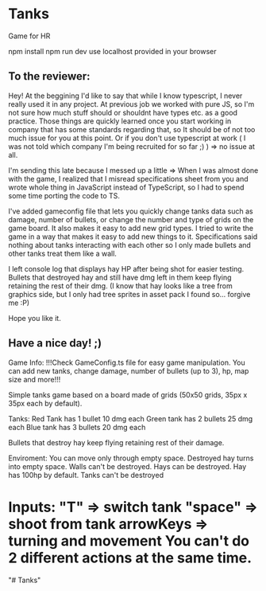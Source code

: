 # Tanks
Game for HR

npm install
npm run dev
use localhost provided in your browser

To the reviewer:
---------------------------------------------
Hey!
At the beggining I'd like to say that while I know typescript, I never really used it in any project. At previous job we worked with pure JS, so I'm not sure how much stuff should or shouldnt have types etc. as a good practice. Those things are quickly learned once you start working in company that has some standards regarding that, so It should be of not too much issue for you at this point. Or if you don't use typescript at work ( I was not told which company I'm being recruited for so far ;) ) => no issue at all.

I'm sending this late because I messed up a little => When I was almost done with the game, I realized that I misread specifications sheet from you and wrote whole thing in JavaScript instead of TypeScript, so I had to spend some time porting the code to TS.

I've added gameconfig file that lets you quickly change tanks data such as damage, number of bullets, or change the number and type of grids on the game board.
It also makes it easy to add new grid types. I tried to write the game in a way that makes it easy to add new things to it. Specifications said nothing about tanks interacting with each other so I only made bullets and other tanks treat them like a wall.

I left console log that displays hay HP after being shot for easier testing. Bullets that destroyed hay and still have dmg left in them keep flying retaining the rest of their dmg.
(I know that hay looks like a tree from graphics side, but I only had tree sprites in asset pack I found so... forgive me :P)

Hope you like it.

Have a nice day! ;)
---------------------------------------------------------------------------------------

Game Info:
!!!Check GameConfig.ts file for easy game manipulation. You can add new tanks, change damage, number of bullets (up to 3), hp, map size and more!!!

Simple tanks game based on a board made of grids (50x50 grids, 35px x 35px each by default).

Tanks:
Red Tank has 1 bullet 10 dmg each
Green tank has 2 bullets 25 dmg each
Blue tank has 3 bullets 20 dmg each

Bullets that destroy hay keep flying retaining rest of their damage.

Enviroment:
You can move only through empty space. Destroyed hay turns into empty space.
Walls can't be destroyed.
Hays can be destroyed. Hay has 100hp by default.
Tanks can't be destroyed

Inputs:
"T" => switch tank
"space" => shoot from tank
arrowKeys => turning and movement
You can't do 2 different actions at the same time.
=======
"# Tanks"

